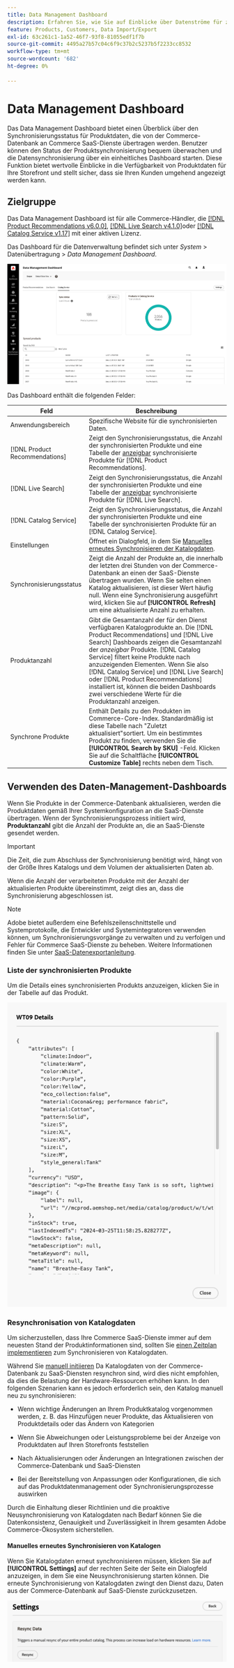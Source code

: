```yaml
---
title: Data Management Dashboard
description: Erfahren Sie, wie Sie auf Einblicke über Datenströme für zugreifen können. [!DNL Catalog Service], [!DNL Live Search], und [!DNL Product Recommendation]s.
feature: Products, Customers, Data Import/Export
exl-id: 63c261c1-1a52-46f7-93f8-81055edf1f7b
source-git-commit: 4495a27b57c04c6f9c37b2c5237b5f2233cc8532
workflow-type: tm+mt
source-wordcount: '682'
ht-degree: 0%

---
```


# Data Management Dashboard

Das Data Management Dashboard bietet einen Überblick über den Synchronisierungsstatus für Produktdaten, die von der Commerce-Datenbank an Commerce SaaS-Dienste übertragen werden. Benutzer können den Status der Produktsynchronisierung bequem überwachen und die Datensynchronisierung über ein einheitliches Dashboard starten. Diese Funktion bietet wertvolle Einblicke in die Verfügbarkeit von Produktdaten für Ihre Storefront und stellt sicher, dass sie Ihren Kunden umgehend angezeigt werden kann.

## Zielgruppe

Das Data Management Dashboard ist für alle Commerce-Händler, die [[!DNL Product Recommendations v6.0.0]](https://experienceleague.adobe.com/en/docs/commerce-merchant-services/product-recommendations/guide-overview), [[!DNL Live Search v4.1.0]](https://experienceleague.adobe.com/en/docs/commerce-merchant-services/live-search/guide-overview)oder [[!DNL Catalog Service v1.17]](https://experienceleague.adobe.com/en/docs/commerce-merchant-services/catalog-service/guide-overview) mit einer aktiven Lizenz.

Das Dashboard für die Datenverwaltung befindet sich unter *System* > Datenübertragung > *Data Management Dashboard*.

![Data Management Dashboard](assets/data-management-dashboard.png)

Das Dashboard enthält die folgenden Felder:

| Feld | Beschreibung |
|--- |--- |
| Anwendungsbereich | Spezifische Website für die synchronisierten Daten. |
| [!DNL Product Recommendations] | Zeigt den Synchronisierungsstatus, die Anzahl der synchronisierten Produkte und eine Tabelle der [anzeigbar](https://experienceleague.adobe.com/en/docs/commerce-admin/config/catalog/inventory#stock-options) synchronisierte Produkte für [!DNL Product Recommendations]. |
| [!DNL Live Search] | Zeigt den Synchronisierungsstatus, die Anzahl der synchronisierten Produkte und eine Tabelle der [anzeigbar](https://experienceleague.adobe.com/en/docs/commerce-admin/config/catalog/inventory#stock-options) synchronisierte Produkte für [!DNL Live Search]. |
| [!DNL Catalog Service] | Zeigt den Synchronisierungsstatus, die Anzahl der synchronisierten Produkte und eine Tabelle der synchronisierten Produkte für an [!DNL Catalog Service]. |
| Einstellungen | Öffnet ein Dialogfeld, in dem Sie [Manuelles erneutes Synchronisieren der Katalogdaten](#resync-catalog-data). |
| Synchronisierungsstatus | Zeigt die Anzahl der Produkte an, die innerhalb der letzten drei Stunden von der Commerce-Datenbank an einen der SaaS-Dienste übertragen wurden. Wenn Sie selten einen Katalog aktualisieren, ist dieser Wert häufig null. Wenn eine Synchronisierung ausgeführt wird, klicken Sie auf **[!UICONTROL Refresh]** um eine aktualisierte Anzahl zu erhalten. |
| Produktanzahl | Gibt die Gesamtanzahl der für den Dienst verfügbaren Katalogprodukte an. Die [!DNL Product Recommendations] und [!DNL Live Search] Dashboards zeigen die Gesamtanzahl der _anzeigbar_ Produkte. [!DNL Catalog Service] filtert keine Produkte nach anzuzeigenden Elementen. Wenn Sie also [!DNL Catalog Service] und [!DNL Live Search] oder [!DNL Product Recommendations] installiert ist, können die beiden Dashboards zwei verschiedene Werte für die Produktanzahl anzeigen. |
| Synchrone Produkte | Enthält Details zu den Produkten im Commerce-Core-Index. Standardmäßig ist diese Tabelle nach &quot;Zuletzt aktualisiert&quot;sortiert. Um ein bestimmtes Produkt zu finden, verwenden Sie die **[!UICONTROL Search by SKU]** -Feld. Klicken Sie auf die Schaltfläche **[!UICONTROL Customize Table]** rechts neben dem Tisch. |

## Verwenden des Daten-Management-Dashboards

Wenn Sie Produkte in der Commerce-Datenbank aktualisieren, werden die Produktdaten gemäß Ihrer Systemkonfiguration an die SaaS-Dienste übertragen. Wenn der Synchronisierungsprozess initiiert wird, **Produktanzahl** gibt die Anzahl der Produkte an, die an SaaS-Dienste gesendet werden.

>[!IMPORTANT]
>
>Die Zeit, die zum Abschluss der Synchronisierung benötigt wird, hängt von der Größe Ihres Katalogs und dem Volumen der aktualisierten Daten ab.

Wenn die Anzahl der verarbeiteten Produkte mit der Anzahl der aktualisierten Produkte übereinstimmt, zeigt dies an, dass die Synchronisierung abgeschlossen ist.

>[!NOTE]
>
>Adobe bietet außerdem eine Befehlszeilenschnittstelle und Systemprotokolle, die Entwickler und Systemintegratoren verwenden können, um Synchronisierungsvorgänge zu verwalten und zu verfolgen und Fehler für Commerce SaaS-Dienste zu beheben. Weitere Informationen finden Sie unter [SaaS-Datenexportanleitung](https://experienceleague.adobe.com/en/docs/commerce-merchant-services/saas-data-export/overview).

### Liste der synchronisierten Produkte

Um die Details eines synchronisierten Produkts anzuzeigen, klicken Sie in der Tabelle auf das Produkt.

![Syncd-Produktdetails](assets/sync-product-detail.png)

### Resynchronisation von Katalogdaten

Um sicherzustellen, dass Ihre Commerce SaaS-Dienste immer auf dem neuesten Stand der Produktinformationen sind, sollten Sie [einen Zeitplan implementieren](https://experienceleague.adobe.com/en/docs/commerce-operations/configuration-guide/cli/manage-indexers#reindex) zum Synchronisieren von Katalogdaten.

Während Sie [manuell initiieren](#manually-resync-catalog) Da Katalogdaten von der Commerce-Datenbank zu SaaS-Diensten resynchron sind, wird dies nicht empfohlen, da dies die Belastung der Hardware-Ressourcen erhöhen kann. In den folgenden Szenarien kann es jedoch erforderlich sein, den Katalog manuell neu zu synchronisieren:

- Wenn wichtige Änderungen an Ihrem Produktkatalog vorgenommen werden, z. B. das Hinzufügen neuer Produkte, das Aktualisieren von Produktdetails oder das Ändern von Kategorien

- Wenn Sie Abweichungen oder Leistungsprobleme bei der Anzeige von Produktdaten auf Ihren Storefronts feststellen

- Nach Aktualisierungen oder Änderungen an Integrationen zwischen der Commerce-Datenbank und SaaS-Diensten

- Bei der Bereitstellung von Anpassungen oder Konfigurationen, die sich auf das Produktdatenmanagement oder Synchronisierungsprozesse auswirken

Durch die Einhaltung dieser Richtlinien und die proaktive Neusynchronisierung von Katalogdaten nach Bedarf können Sie die Datenkonsistenz, Genauigkeit und Zuverlässigkeit in Ihrem gesamten Adobe Commerce-Ökosystem sicherstellen.

#### Manuelles erneutes Synchronisieren von Katalogen

Wenn Sie Katalogdaten erneut synchronisieren müssen, klicken Sie auf **[!UICONTROL Settings]** auf der rechten Seite der Seite ein Dialogfeld anzuzeigen, in dem Sie eine Neusynchronisierung starten können. Die erneute Synchronisierung von Katalogdaten zwingt den Dienst dazu, Daten aus der Commerce-Datenbank auf SaaS-Dienste zurückzusetzen.

![Manuelles Synchronisieren von Produkten](assets/resync-data.png)
